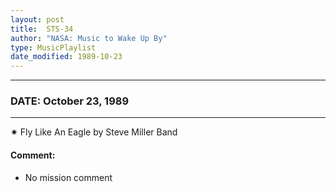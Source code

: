 ```yaml
---
layout: post
title:  STS-34
author: "NASA: Music to Wake Up By"
type: MusicPlaylist
date_modified: 1989-10-23
---
```


----
### DATE: October 23, 1989
----
✷ Fly Like An Eagle by Steve Miller Band

#### Comment:
* No mission comment
